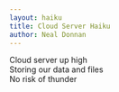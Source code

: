 ```yaml
---
layout: haiku
title: Cloud Server Haiku
author: Neal Donnan
---
```


Cloud server up high<br>
Storing our data and files<br>
No risk of thunder<br>
